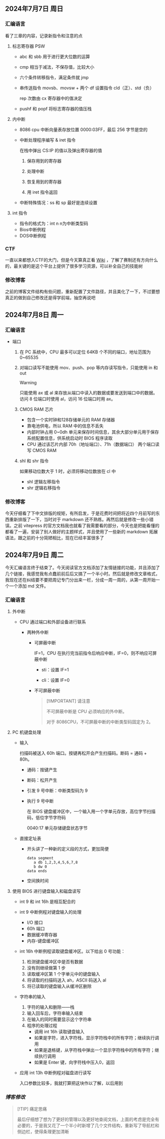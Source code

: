 ## 2024年7月7日 周日

### 汇编语言

   看了三章的内容，记录新指令和注意的点

   1. 标志寄存器  PSW
      
       - abc 和 sbb 用于进行更大位数的运算
       
       - cmp 相当于减法，不保存值，比较大小
       
       - 六个条件转移指令，满足条件就 jmp
       
       - 串传送指令 movsb、movsw + 两个 df 设置指令 cld（正）、std（负）
         
         rep 次数由 cx 寄存器中的值决定
       
       - pushf 和 popf 将标志寄存器的值压栈
    
   2. 内中断
      
       - 8086 cpu 中断向量表存放位置 0000:03FF，最后 256 字节是空的
       
       - 中断处理程序编写 & iret 指令
       
         在栈中弹出 CS:IP 的值以及弹出寄存器的值
       
         1. 保存用到的寄存器
       
         2. 处理中断
       
         3. 恢复用到的寄存器
       
         4. 用 iret 指令返回
       
       - 中断特殊情况：ss 和 sp 最好是连续设置
    
   3. int 指令
      
       - 指令的格式为：int n n为中断类型码
       - Bios中断例程
       - DOS中断例程

### CTF

   一直以来都想入CTF的大门，但是今天算真正看 [Wiki](https://ctf-wiki.org/) ，了解了赛制还有方向什么的，最关键的是这个平台上提供了很多学习资源，可以补全自己的技能树

### 修改博客

   之前的博客文件结构有些问题，重新配置了文件路径，并且美化了一下，不过要想真正的做到自己修改还是得学前端，抽空再说吧

## 2024年7月8日 周一

### 汇编语言

   - 端口
     1. 在 PC 系统中，CPU 最多可以定位 64KB 个不同的端口，地址范围为 0~65535
     2. 对端口读写不能使用 mov、push、pop 等内存读写指令，只能使用 in 和 out
        > [!WARNING]
        > 只能使用 ax 或 al 来存放从端口中读入的数据或要发送到端口中的数据。访问 8 位端口时使用 al，访问 16 位端口时用 ax。
     
     3. CMOS RAM 芯片
     
        - 包含一个实时钟和128存储单元的 RAM 存储器
        - 靠电池供电，所以 RAM 中的信息不丢失
        - 内部时钟占用 0~0dh 单元来保存时间信息，其余大部分单元用于保存系统配置信息，供系统启动时 BIOS 程序读取
        - CPU 通过该芯片内部 70h（地址端口）、71h（数据端口） 两个端口读写 CMOS RAM
     
     4. shl 和 shr 指令
       
        如果移动位数大于 1 时，必须将移动位数放在 cl 中
        - shl 逻辑左移指令
        - shr 逻辑右移指令

### 修改博客

今天仔细看了下中文排版的规矩，有所启发，于是花费时间把将近四个月前写的东西重新排版了一下，当时对于 markdown 还不熟练。再然后就是修改一些小错误。之前 vitepress 的官方文档我也就看了我需要看的部分，今天也是把能看懂的都看了一遍，安装了别人做好的主题样式，并且使用了一些新的 markdown 拓展语法，跟之前的十分简陋相比，现在已经丰富很多了


## 2024年7月9日 周二

今天汇编语言终于结束了。今天阅读官方文档添加了友情链接的功能，并且添加了几个链接，我感觉我有点蠢前前后后又搞了一个半小时。然后就是修改文章格式，我现在还在纠结要不要把周记专门分出来一栏，分成一周一周的，从第一周开始一个一个添加 md 文件。

### 汇编语言

1. 外中断

    - CPU 通过端口和外部设备进行联系

      - 两种外中断

        - 可屏蔽中断

          IF=1，CPU 在执行完当前指令后响应中断，IF=0，则不响应可屏蔽中断

          - sti：设置 IF=1
          
          - cli：设置 IF=0
          
        - 不可屏蔽中断

           > [!IMPORTANT] 请注意
           >
           > 不可屏蔽中断是 CPU 必须响应的外中断。
           >
           > 对于 8086CPU，不可屏蔽中断的中断类型码固定为 2。

2. PC 机键盘处理

    - 输入

      扫描码被送入 60h 端口。按键再松开会产生扫描码。断码 = 通码 + 80h。

      - 通码：按键产生

      - 断码：松开产生

      - 引发 9 号中断：中断类型码为 9

      - 执行 9 号中断

        在 BIOS 键盘缓冲区中，一个输入用一个字单元存放，高位字节扫描码，低位字节字符码

        0040:17 单元存储键盘状态字节

   - 直接定址表
     
     - 开头讲了一种新的定义段的方式，更加简便

       ```
       data segment
          a db 1,2,3,4,5,6,7,8
          b dw 0
       data ends
       ```

      - 空间换时间

3. 使用 BIOS 进行键盘输入和磁盘读写
    - int 9 和 int 16h 是相互配合的
      
    - int 9 中断例程对键盘输入的处理
      - I/O 接口
      - 60h 端口
      - 数据缓冲寄存器
      - 内存-键盘缓冲区
      
    - int 16h 中断例程读取键盘缓冲区。以下给出 0 号功能：
      
      1. 检测键盘缓冲区中是否有数据
      2. 没有则继续做第 1 步
      3. 读取缓冲区第 1 个字单元中的键盘输入
      4. 将读取的扫描码送入 ah，ASCII 码送入 al
      5. 将已读取的键盘输入从缓冲区删除
      
    - 字符串的输入
      1. 字符的输入和删除——栈
      2. 输入回车后，字符串输入结束
      3. 在输入的同时需要显示这个字符串
      4. 程序的处理过程
         - 调用 int 16h 读取键盘输入
         - 如果是字符，进入字符栈，显示字符栈中的所有字符；继续执行调用
         - 如果是退格键，从字符栈中弹出一个显示字符栈中的所有字符；继续执行调用
         - 如果是 Enter 键，向字符栈中压入0，返回
      
    - 应用 int 13h 中断例程对磁盘进行读写
      
      入口参数比较多，我就打算把这块作以了解，以后用到

### ***博客修改***

> [!TIP]  痛定思痛
>
> 最后仔细想了想为了更好的管理以及更好地查阅文档，上面的考虑是完全有必要的，于是我又花了一个半小时新增了几个文件结构，重新写了导航栏和侧边栏，使得条理更加清晰

